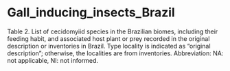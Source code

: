 # Gall_inducing_insects_Brazil
Table 2. List of cecidomyiid species in the Brazilian biomes, including their feeding habit, and associated host plant or prey recorded in the original description or inventories in Brazil. Type locality is indicated as “original description”; otherwise, the localities are from inventories. Abbreviation: NA: not applicable, NI: not informed.
